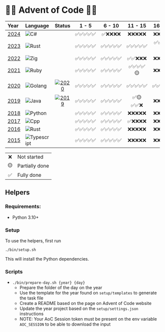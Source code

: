 # 🎄🎅 Advent of Code 🎅🎄

| Year                   | Language                                                      |                                                                                      Status                                                                                       |   1 - 5    |   6 - 10   |  11 - 15   |  16 - 20   |  21 - 25   |
| :--------------------- | :------------------------------------------------------------ | :-------------------------------------------------------------------------------------------------------------------------------------------------------------------------------: | :--------: | :--------: | :--------: | :--------: | :--------: |
| [2024](2024/README.md) | ![C#](https://img.shields.io/badge/C%23-blue)                 |                                                                                                                                                                                   | ✅✅✅✅✅ | ✅❌❌❌❌ | ❌❌❌❌❌ | ❌❌❌❌❌ | ❌❌❌❌❌ |
| [2023](2023/README.md) | ![Rust](https://img.shields.io/badge/Rust-A72145)             |                                                                                                                                                                                   | ✅✅✅✅✅ | ✅✅✅✅✅ | ✅✅✅✅✅ | ✅✅✅🟡❌ | ❌❌❌❌❌ |
| [2022](2022/README.md) | ![Zig](https://img.shields.io/badge/Zig-orange)               |                                                                                                                                                                                   | ✅✅✅✅✅ | ✅✅✅✅✅ | ✅✅❌❌❌ | ❌❌❌❌❌ | ❌❌❌❌❌ |
| [2021](2021/README.md) | ![Ruby](https://img.shields.io/badge/Ruby-CC342D)             |                                                                                                                                                                                   | ✅✅✅✅✅ | ✅✅✅✅✅ | ✅✅✅✅🟡 | ❌❌❌❌❌ | ❌❌❌❌❌ |
| [2020](2020/README.md) | ![Golang](https://img.shields.io/badge/Go-79D4FD)             | [![2020](https://github.com/augustoccesar/adventofcode/actions/workflows/test-2020.yml/badge.svg)](https://github.com/augustoccesar/adventofcode/actions/workflows/test-2020.yml) | ✅✅✅✅✅ | ✅✅✅✅✅ | ✅✅✅✅✅ | ✅✅✅✅✅ | ✅✅✅✅✅ |
| [2019](2019/README.md) | ![Java](https://img.shields.io/badge/Java-F0931C)             | [![2019](https://github.com/augustoccesar/adventofcode/actions/workflows/test-2019.yml/badge.svg)](https://github.com/augustoccesar/adventofcode/actions/workflows/test-2019.yml) | ✅✅✅✅✅ | ✅✅✅✅✅ | ✅🟡✅✅❌ | ❌❌❌❌❌ | ❌❌❌❌❌ |
| [2018](2018/README.md) | ![Python](https://img.shields.io/badge/Python-F7CA3E)         |                                                                                                                                                                                   | ✅✅✅✅✅ | ✅✅✅✅✅ | ❌❌❌❌❌ | ❌❌❌❌❌ | ❌❌❌❌❌ |
| [2017](2017/README.md) | ![Cpp](https://img.shields.io/badge/C++-00427E)               |                                                                                                                                                                                   | ✅✅✅✅✅ | ✅✅✅✅✅ | ✅❌❌❌❌ | ❌❌❌❌❌ | ❌❌❌❌❌ |
| [2016](2016/README.md) | ![Rust](https://img.shields.io/badge/Rust-A72145)             |                                                                                                                                                                                   | ✅✅✅✅✅ | ✅✅✅✅✅ | ❌❌❌❌❌ | ❌❌❌❌❌ | ❌❌❌❌❌ |
| [2015](2015/README.md) | ![Typescript](https://img.shields.io/badge/Typescript-3178C6) |                                                                                                                                                                                   | ✅✅✅✅✅ | ✅✅✅✅✅ | ❌❌❌❌❌ | ❌❌❌❌❌ | ❌❌❌❌❌ |

<table>
    <tr>
        <td align="center">❌</td>
        <td align="left">Not started</td>
    </tr>
    <tr>
        <td align="center">🟡</td>
        <td align="left">Partially done</td>
    </tr>
    <tr>
        <td align="center">✅</td>
        <td align="left">Fully done</td>
    </tr>
</table>

## Helpers

### Requirements:

- Python 3.10+

### Setup

To use the helpers, first run

```shell
./bin/setup.sh
```

This will install the Python dependencies.

### Scripts

- `./bin/prepare-day.sh {year} {day}`
  - Prepare the folder of the day on the year
  - Use the template for the year found on `setup/templates` to generate the task file
  - Create a README based on the page on Advent of Code website
  - Update the year project based on the `setup/settings.json` instructions
  - NOTE: Your AoC Session token must be present on the env variable `AOC_SESSION` to be able to download the input
